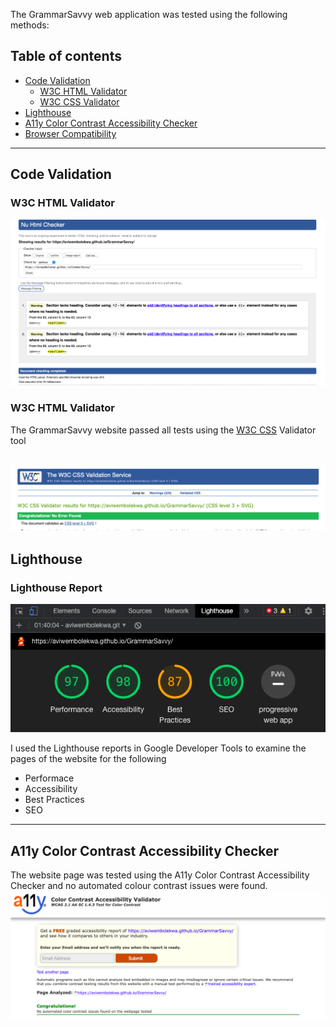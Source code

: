 The GrammarSavvy web application was tested using the following methods:
## Table of contents
- [Code Validation](https://github.com/AviweMbolekwa/GitFinder/blob/main/TESTING.md#code-validation)
  - [W3C HTML Validator](https://github.com/AviweMbolekwa/GitFinder/blob/main/TESTING.md#w3c-html-validator)
  - [W3C CSS Validator](https://github.com/AviweMbolekwa/GitFinder/blob/main/TESTING.md#w3c-css-validator)
- [Lighthouse](https://github.com/AviweMbolekwa/GitFinder/blob/main/TESTING.md#lighthouse)
- [A11y Color Contrast Accessibility Checker](https://github.com/AviweMbolekwa/GitFinder/blob/main/TESTING.md#a11y-color-contrast-accessibility-checker)
- [Browser Compatibility](https://github.com/AviweMbolekwa/GitFinder/blob/main/TESTING.md#browser-compatibility)
---
## Code Validation

### W3C HTML Validator

![HTML Checker.](/assets/images/readme/htmlvalidator.jpg)

### W3C HTML Validator
The GrammarSavvy website passed all tests using the [W3C CSS](https://jigsaw.w3.org/css-validator/) Validator tool

![CSS Checker.](/assets/images/readme/cssvalidator.jpg)
---
## Lighthouse
### Lighthouse Report
![Lighthouse Report for Desktop.](/assets/images/readme/speedtest.jpg)

I used the Lighthouse reports in Google Developer Tools to examine the pages of the website for the following
- Performace
- Accessibility
- Best Practices
- SEO
---
## A11y Color Contrast Accessibility Checker
The website page was tested using the A11y Color Contrast Accessibility Checker and no automated colour contrast issues were found.
![Color Contrast Checker.](/assets/images/readme/colorvalidator.jpg)
